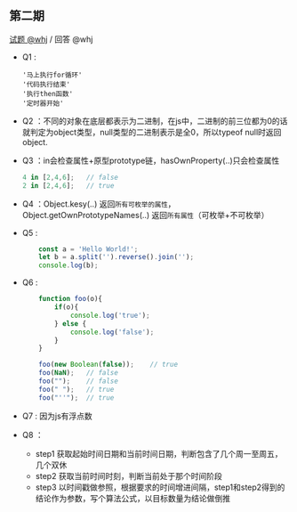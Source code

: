 第二期
---

[试题 @whj](https://github.com/weeklyRead/question/blob/master/paper/whj/20200607.md)  /  回答 @whj

- Q1 :
    ```
    '马上执行for循环'
    '代码执行结束'
    '执行then函数'
    '定时器开始'
    ```

- Q2 ：不同的对象在底层都表示为二进制，在js中，二进制的前三位都为0的话就判定为object类型，null类型的二进制表示是全0，所以typeof null时返回object.

- Q3 ：in会检查属性+原型prototype链，hasOwnProperty(..)只会检查属性
    ```js
    4 in [2,4,6];   // false 
    2 in [2,4,6];   // true
    ```

- Q4 ：Object.kesy(..) 返回`所有可枚举的属性`， Object.getOwnPrototypeNames(..) 返回`所有属性`（可枚举+不可枚举）
    
- Q5 : 
    ```js
        const a = 'Hello World!';
        let b = a.split('').reverse().join('');
        console.log(b);
    ```

- Q6 :
    ```js
        function foo(o){
            if(o){
                console.log('true');
            } else {
                console.log('false');
            }
        }

        foo(new Boolean(false));    // true
        foo(NaN);   // false
        foo("");    // false
        foo(" ");   // true
        foo("''");  // true
    ```

- Q7 : 因为js有浮点数

- Q8 ：
    - step1 获取起始时间日期和当前时间日期，判断包含了几个周一至周五，几个双休
    - step2 获取当前时间时刻，判断当前处于那个时间阶段
    - step3 以时间戳做参照，根据要求的时间增进间隔，step1和step2得到的结论作为参数，写个算法公式，以目标数量为结论做倒推